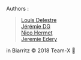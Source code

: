 Authors :

>[Louis Delestre](https://github.com/ldelestre/) </br>
>[Jérémie DG](https://github.com/Lvmm-brkln/) </br>
>[Nico Hermet](https://github.com/Nicolas-Hermet) </br>
>[Jeremie Edery](https://github.com/jjeleven11) </br>

in Biarritz © 2018 Team-X :rocket:
